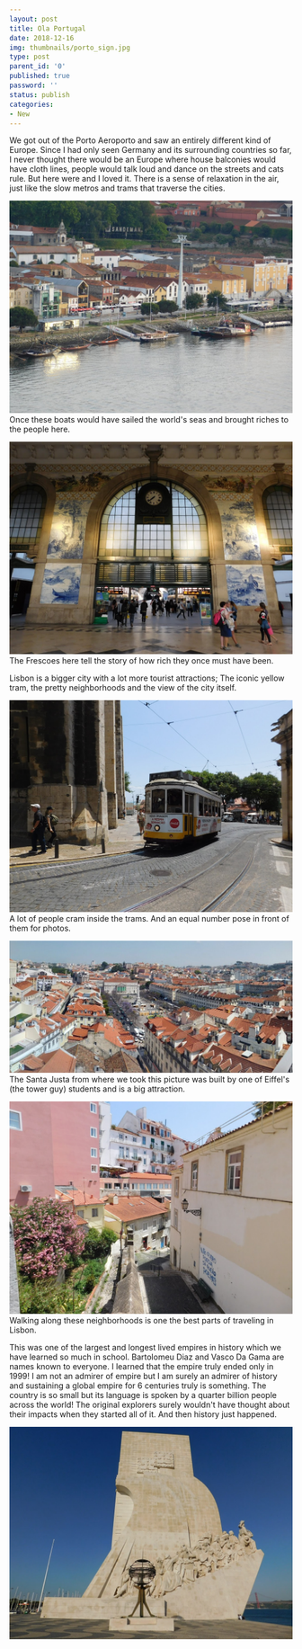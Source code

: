 ```yaml
---
layout: post
title: Ola Portugal
date: 2018-12-16
img: thumbnails/porto_sign.jpg
type: post
parent_id: '0'
published: true
password: ''
status: publish
categories:
- New
---
```


We got out of the Porto Aeroporto and saw an entirely different kind of Europe. Since I had only seen Germany and its surrounding countries so far, I never thought there would be an Europe where house balconies would have cloth lines, people would talk loud and dance on the streets and cats rule. But here were and I loved it. There is a sense of relaxation in the air, just like the slow metros and trams that traverse the cities.

![Boats at Porto](/assets/portugal/porto_boats.jpg "The Explorers and their boats")
Once these boats would have sailed the world's seas and brought riches to the people here.

![Sao Bento Train Station](/assets/portugal/sao_bento.jpg "A Rich Train Station")
The Frescoes here tell the story of how rich they once must have been.

Lisbon is a bigger city with a lot more tourist attractions; The iconic yellow tram, the pretty neighborhoods and the view of the city itself.

![Tram](/assets/portugal/portugal.jpg "The Icon")
A lot of people cram inside the trams. And an equal number pose in front of them for photos.

![Lisbon](/assets/portugal/lisbon.jpg)
The Santa Justa from where we took this picture was built by one of Eiffel's (the tower guy) students and is a big attraction.

![Neighborhood](/assets/portugal/baixa_se_chiado.jpg "Maybe Baixa or Se or Chiado")
Walking along these neighborhoods is one the best parts of traveling in Lisbon.

This was one of the largest and longest lived empires in history which we have learned so much in school. Bartolomeu Diaz and Vasco Da Gama are names known to everyone. I learned that the empire truly ended only in 1999! I am not an admirer of empire but I am surely an admirer of history and sustaining a global empire for 6 centuries truly is something. The country is so small but its language is spoken by a quarter billion people across the world! The original explorers surely wouldn't have thought about their impacts when they started all of it. And then history just happened.

![Explorers](/assets/portugal/explorers.jpg "The ship")
